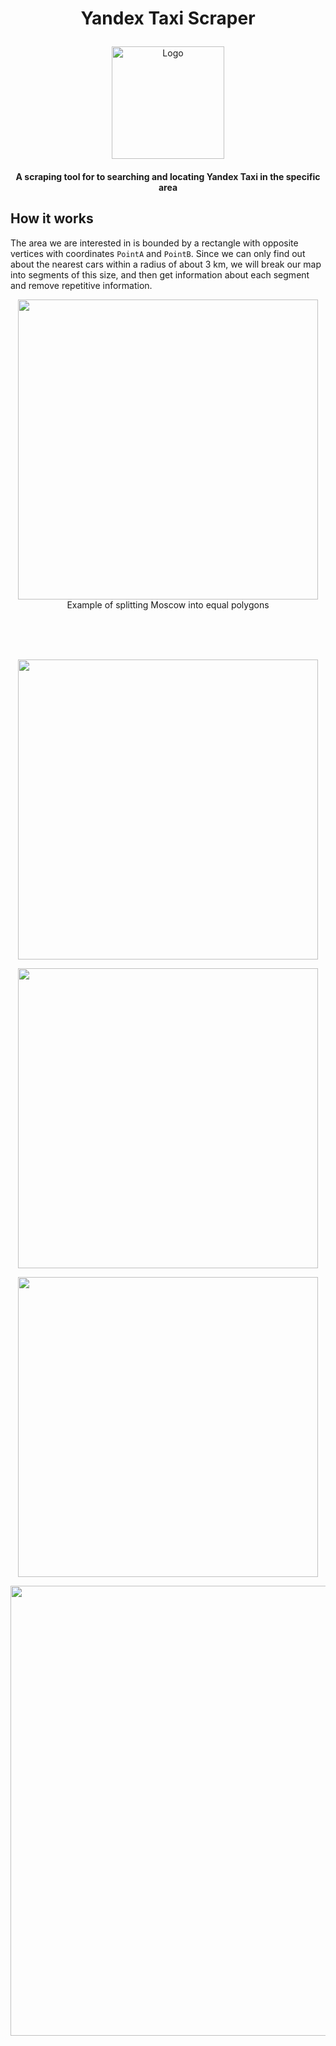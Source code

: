 <h1><p align="center">Yandex Taxi Scraper</p></h1>

<p align="center">
  <a href="https://github.com/astrosander/cambridge-dictionary-audio" target="blank"><img src="https://github.com/astrosander/Yandex-Taxi-Scraper/assets/69795340/0bed64cc-2711-4086-b78b-91ba7dda1311" width="180" alt="Logo" /></a>
</p>


<h4><p align="center">A scraping tool for to searching and locating Yandex Taxi in the specific area</p></h4>

## How it works

The area we are interested in is bounded by a rectangle with opposite vertices with coordinates `PointA` and `PointB`. Since we can only find out about the nearest cars within a radius of about 3 km, we will break our map into segments of this size, and then get information about each segment and remove repetitive information.

<p align="center">
  <img src="https://github.com/astrosander/Yandex-Taxi-Scraper/assets/69795340/7711987a-3bc7-4513-a3bc-c230f6c8b324" width="480" /><br>
  Example of splitting Moscow into equal polygons
</p>
<br><br><br>

<p align="center">
  <img src="https://github.com/astrosander/Yandex-Taxi-Scraper/assets/69795340/3be01c60-d30f-42d2-86a9-2893a2eded3f" width="480" />
</p>
<p align="center">
  <img src="https://github.com/astrosander/Yandex-Taxi-Scraper/assets/69795340/b3d93825-cfb6-4fce-98e7-63381495fa60" width="480" />
</p>

<p align="center">
  <img src="https://github.com/astrosander/Yandex-Taxi-Scraper/assets/69795340/96bfbbd2-4e9a-46f0-9a85-f9fbcf4a5d8a" width="480" />
</p>
<p align="center">
  <img src="https://github.com/astrosander/Yandex-Taxi-Scraper/assets/69795340/d1f0be5b-1a34-4da8-99b3-1f28d915b7f2" width="720" />
</p>
